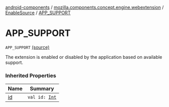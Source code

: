 [android-components](../../index.md) / [mozilla.components.concept.engine.webextension](../index.md) / [EnableSource](index.md) / [APP_SUPPORT](./-a-p-p_-s-u-p-p-o-r-t.md)

# APP_SUPPORT

`APP_SUPPORT` [(source)](https://github.com/mozilla-mobile/android-components/blob/master/components/concept/engine/src/main/java/mozilla/components/concept/engine/webextension/WebExtension.kt#L414)

The extension is enabled or disabled by the application based
on available support.

### Inherited Properties

| Name | Summary |
|---|---|
| [id](id.md) | `val id: `[`Int`](https://kotlinlang.org/api/latest/jvm/stdlib/kotlin/-int/index.html) |
